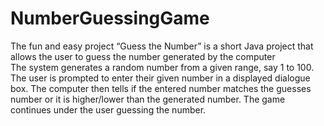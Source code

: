 # NumberGuessingGame
  The fun and easy project “Guess the Number” is a short Java project that allows the user to guess the number generated by the computer<br/>
  The system generates a random number from a given range, say 1 to 100.
  The user is prompted to enter their given number in a displayed dialogue box.
  The computer then tells if the entered number matches the guesses number or it is higher/lower than the generated number.
  The game continues under the user guessing the number.
